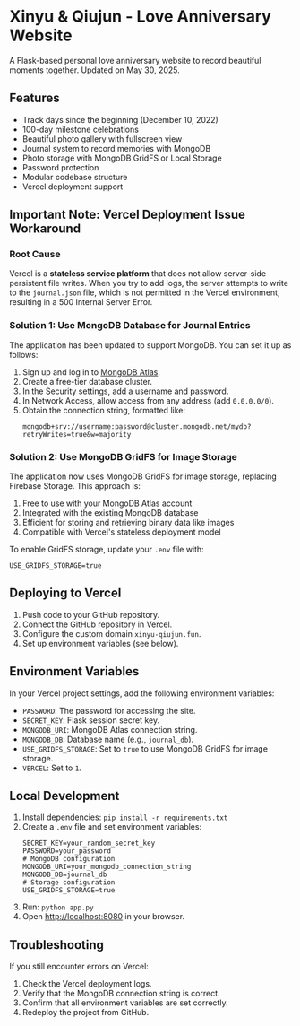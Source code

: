 # Xinyu & Qiujun - Love Anniversary Website

A Flask-based personal love anniversary website to record beautiful moments together. Updated on May 30, 2025.

## Features

* Track days since the beginning (December 10, 2022)
* 100-day milestone celebrations
* Beautiful photo gallery with fullscreen view
* Journal system to record memories with MongoDB
* Photo storage with MongoDB GridFS or Local Storage
* Password protection
* Modular codebase structure
* Vercel deployment support

## Important Note: Vercel Deployment Issue Workaround

### Root Cause

Vercel is a **stateless service platform** that does not allow server-side persistent file writes. When you try to add logs, the server attempts to write to the `journal.json` file, which is not permitted in the Vercel environment, resulting in a 500 Internal Server Error.

### Solution 1: Use MongoDB Database for Journal Entries

The application has been updated to support MongoDB. You can set it up as follows:

1. Sign up and log in to [MongoDB Atlas](https://www.mongodb.com/cloud/atlas).
2. Create a free-tier database cluster.
3. In the Security settings, add a username and password.
4. In Network Access, allow access from any address (add `0.0.0.0/0`).
5. Obtain the connection string, formatted like:
   ```
   mongodb+srv://username:password@cluster.mongodb.net/mydb?retryWrites=true&w=majority
   ```
   
### Solution 2: Use MongoDB GridFS for Image Storage

The application now uses MongoDB GridFS for image storage, replacing Firebase Storage. This approach is:

1. Free to use with your MongoDB Atlas account
2. Integrated with the existing MongoDB database
3. Efficient for storing and retrieving binary data like images
4. Compatible with Vercel's stateless deployment model

To enable GridFS storage, update your `.env` file with:
   ```
   USE_GRIDFS_STORAGE=true
   ```

## Deploying to Vercel

1. Push code to your GitHub repository.
2. Connect the GitHub repository in Vercel.
3. Configure the custom domain `xinyu-qiujun.fun`.
4. Set up environment variables (see below).

## Environment Variables

In your Vercel project settings, add the following environment variables:

* `PASSWORD`: The password for accessing the site.
* `SECRET_KEY`: Flask session secret key.
* `MONGODB_URI`: MongoDB Atlas connection string.
* `MONGODB_DB`: Database name (e.g., `journal_db`).
* `USE_GRIDFS_STORAGE`: Set to `true` to use MongoDB GridFS for image storage.
* `VERCEL`: Set to `1`.

## Local Development

1. Install dependencies: `pip install -r requirements.txt`
2. Create a `.env` file and set environment variables:
   ```
   SECRET_KEY=your_random_secret_key
   PASSWORD=your_password
   # MongoDB configuration
   MONGODB_URI=your_mongodb_connection_string
   MONGODB_DB=journal_db
   # Storage configuration
   USE_GRIDFS_STORAGE=true
   ```
3. Run: `python app.py`
4. Open [http://localhost:8080](http://localhost:8080/) in your browser.

## Troubleshooting

If you still encounter errors on Vercel:

1. Check the Vercel deployment logs.
2. Verify that the MongoDB connection string is correct.
3. Confirm that all environment variables are set correctly.
4. Redeploy the project from GitHub.
